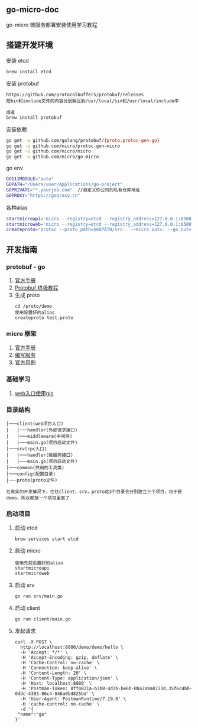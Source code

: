 ## go-micro-doc
go-micro 微服务部署安装使用学习教程


## 搭建开发环境

安装 etcd

```
brew install etcd
```

安装 protobuf

```
https://github.com/protocolbuffers/protobuf/releases
把bin和include文件的内容分别解压到/usr/local/bin和/usr/local/include中

或者
brew install protobuf
```

安装依赖

```sh
go get -u github.com/golang/protobuf/{proto,protoc-gen-go}
go get -u github.com/micro/protoc-gen-micro
go get -u github.com/micro/micro
go get -u github.com/micro/go-micro
```

go env

```sh
GO111MODULE="auto"
GOPATH="/Users/user/Applications/go-project"
GOPRIVATE="*.yourjob.com"  //自定义你公司的私有仓库地址
GOPROXY="https://goproxy.cn"
```

各种alias

```sh
startmicroapi='micro --registry=etcd --registry_address=127.0.0.1:8500 api --handler=http' //以etcd注册，来启动http请求的go-micro网关
startmicroweb='micro --registry=etcd --registry_address=127.0.0.1:8500 web' //micro网关的web可视化界面，默认监听8082端口，访问http://localhost:8082查看服务
createproto='protoc --proto_path=$GOPATH/src:. --micro_out=. --go_out=.'
```

## 开发指南

### protobuf - go

1. [官方手册](https://developers.google.com/protocol-buffers/docs/gotutorial)
2. [Protobuf 终极教程](https://colobu.com/2019/10/03/protobuf-ultimate-tutorial-in-go/)
3. 生成 proto
   ```
   cd /proto/demo
   使用设置好的alias
   createproto test.proto
   ```

### micro 框架
1. [官方手册](https://micro.mu/docs/cn/index.html)
2. [编写服务](https://micro.mu/docs/cn/writing-a-go-service.html)
3. [官方用例](https://github.com/micro/examples)

### 基础学习
1. [ web入口使用gin](https://github.com/micro/examples/blob/master/greeter/api/gin/gin.go)

### 目录结构
```
│───client(web项目入口)
|   |───handler(外部请求接口)
|   |───middleware(中间件)    
|   |───main.go(项目启动文件)
│───srv(rpc入口) 
|   |───handler(微服务接口)   
|   |───main.go(项目启动文件)   
│───common(共用的工具类) 
│───config(配置目录) 
│───proto(proto文件)   

在真实的开发情况下，往往client，srv，proto这3个目录会分别建立三个项目，由于是demo，所以都放一个项目里面了
```

### 启动项目
1. 启动 etcd
   ```
   brew services start etcd
   ```
2. 启动 micro
   ```
   使用先前设置好的alias
   startmicroapi
   startmicroweb
   ```
3. 启动 srv
   ```
   go run srv/main.go
   ```
4. 启动 client
   ```
   go run client/main.go
   ```
5. 发起请求
   ```
   curl -X POST \
     http://localhost:8080/demo/demo/hello \
     -H 'Accept: */*' \
     -H 'Accept-Encoding: gzip, deflate' \
     -H 'Cache-Control: no-cache' \
     -H 'Connection: keep-alive' \
     -H 'Content-Length: 20' \
     -H 'Content-Type: application/json' \
     -H 'Host: localhost:8080' \
     -H 'Postman-Token: 8ff4821a-b3b8-4d3b-be6b-0ba7a9a8723d,35f6c4bb-0ddc-4383-86c4-846a0bd825bd' \
     -H 'User-Agent: PostmanRuntime/7.19.0' \
     -H 'cache-control: no-cache' \
     -d '{
   	"name":"go"
   }'
   ```
